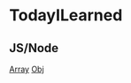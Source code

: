 # TodayILearned
## JS/Node
[Array](../TodayILearned,Array.md)
[Obj](../TodayILearned,Obj.md)








  



